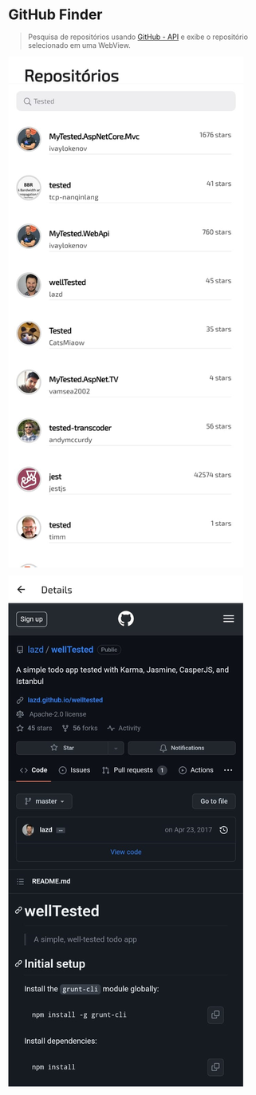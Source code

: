 # GitHub Finder

>Pesquisa de repositórios usando [GitHub - API](https://docs.github.com/pt/rest/search?apiVersion=2022-11-28#search-repositories) e exibe o repositório selecionado em uma WebView.

![Home](./src/assets/presetations/home.jpeg)

![Details](./src/assets/presetations/details.jpeg)
